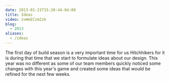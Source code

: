 ```yaml
---
date: 2013-01-21T15:20:44-04:00
title: Ideas
video: zvWeECzm2zk
blog:
  - 2013
aliases:
  - /ideas
---
```


The first day of build season is a very important time for us Hitchhikers for it
is during that time that we start to formulate ideas about our design. This year
was no different as some of our team members quickly noticed some changes with
this year's game and created some ideas that would be refined for the next few
weeks.
